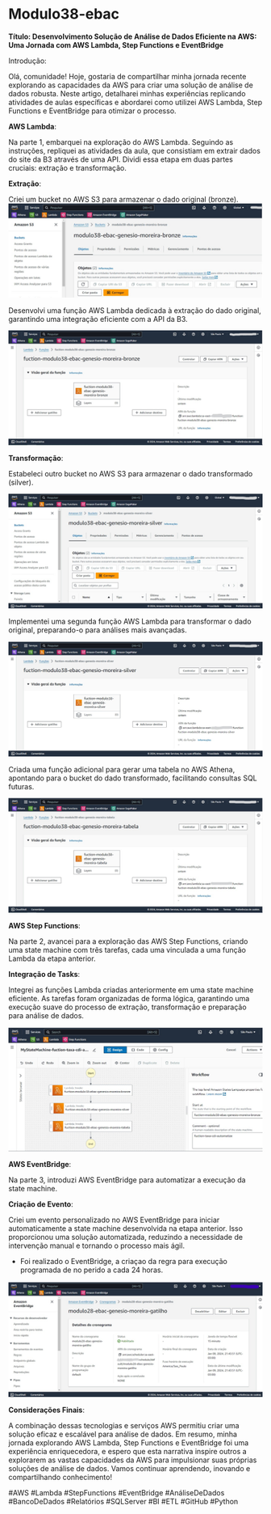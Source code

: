 # Modulo38-ebac

**Título: Desenvolvimento Solução de Análise de Dados Eficiente na AWS: Uma Jornada com AWS Lambda, Step Functions e EventBridge**

Introdução:

Olá, comunidade! Hoje, gostaria de compartilhar minha jornada recente explorando as capacidades da AWS para criar uma solução de análise de dados robusta. Neste artigo, detalharei minhas experiências replicando atividades de aulas específicas e abordarei como utilizei AWS Lambda, Step Functions e EventBridge para otimizar o processo.

**AWS Lambda**: 

Na parte 1, embarquei na exploração do AWS Lambda. Seguindo as instruções, repliquei as atividades da aula, que consistiam em extrair dados do site da B3 através de uma API. Dividi essa etapa em duas partes cruciais: extração e transformação.

**Extração**:

Criei um bucket no AWS S3 para armazenar o dado original (bronze).
![](https://github.com/Genesio-Moreira87/Modulo38-ebac/blob/main/images/Criar%20um%20bucket%20no%20AWS%20S3%20para%20salvar%20o%20dado%20original%20bronze.jpg?raw=true)  


Desenvolvi uma função AWS Lambda dedicada à extração do dado original, garantindo uma integração eficiente com a API da B3.  

![](https://github.com/Genesio-Moreira87/Modulo38-ebac/blob/main/images/Criar%20uma%20fun%C3%A7%C3%A3o%20AWS%20Lambda%20para%20extrair%20o%20dado%20original.jpg?raw=true)  

**Transformação**:

Estabeleci outro bucket no AWS S3 para armazenar o dado transformado (silver).

![](https://github.com/Genesio-Moreira87/Modulo38-ebac/blob/main/images/-%20Criar%20um%20bucket%20no%20AWS%20S3%20para%20salvar%20o%20dado%20transformado%20silver.jpg?raw=true)  

Implementei uma segunda função AWS Lambda para transformar o dado original, preparando-o para análises mais avançadas.

![](https://github.com/Genesio-Moreira87/Modulo38-ebac/blob/main/images/Criar%20uma%20fun%C3%A7%C3%A3o%20AWS%20Lambda%20para%20transformar%20o%20dado%20original.jpg?raw=true)  

Criada uma função adicional para gerar uma tabela no AWS Athena, apontando para o bucket do dado transformado, facilitando consultas SQL futuras.

![](https://github.com/Genesio-Moreira87/Modulo38-ebac/blob/main/images/Criar%20uma%20fun%C3%A7%C3%A3o%20AWS%20Lambda%20para%20criar%20uma%20tabela%20no%20AWS%20Athena%20apontando%20para%20o%20bucket%20do%20dado%20transformado.jpg?raw=true)  


**AWS Step Functions**: 

Na parte 2, avancei para a exploração das AWS Step Functions, criando uma state machine com três tarefas, cada uma vinculada a uma função Lambda da etapa anterior.

**Integração de Tasks**:

Integrei as funções Lambda criadas anteriormente em uma state machine eficiente.
As tarefas foram organizadas de forma lógica, garantindo uma execução suave do processo de extração, transformação e preparação para análise de dados.

![](https://github.com/Genesio-Moreira87/Modulo38-ebac/blob/main/images/print_step_functions1.jpg?raw=true)  

**AWS EventBridge**: 

Na parte 3, introduzi AWS EventBridge para automatizar a execução da state machine.

**Criação de Evento**:

Criei um evento personalizado no AWS EventBridge para iniciar automaticamente a state machine desenvolvida na etapa anterior.
Isso proporcionou uma solução automatizada, reduzindo a necessidade de intervenção manual e tornando o processo mais ágil.

- Foi realizado o EventBridge, a criaçao da regra para execução programada de no perido a cada 24 horas.  

![](https://github.com/Genesio-Moreira87/Modulo38-ebac/blob/main/images/print%20amazon%20eventbridge.jpg?raw=true)  

**Considerações Finais**:

A combinação dessas tecnologias e serviços AWS permitiu criar uma solução eficaz e escalável para análise de dados.
Em resumo, minha jornada explorando AWS Lambda, Step Functions e EventBridge foi uma experiência enriquecedora, e espero que esta narrativa inspire outros a explorarem as vastas capacidades da AWS para impulsionar suas próprias soluções de análise de dados. Vamos continuar aprendendo, inovando e compartilhando conhecimento!

#AWS #Lambda #StepFunctions #EventBridge #AnáliseDeDados #BancoDeDados #Relatórios #SQLServer #BI #ETL #GitHub #Python





